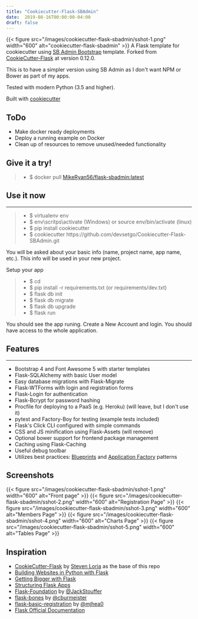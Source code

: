```yaml
---
title: "Cookiecutter-Flask-SBAdmin"
date:  2019-08-16T00:00:00-04:00
draft: false
---
```


{{< figure src="/images/cookiecutter-flask-sbadmin/sshot-1.png" width="600" alt="cookiecutter-flask-sbadmin" >}}
A Flask template for cookiecutter using [SB Admin Bootstrap](https://startbootstrap.com/template-overviews/sb-admin/) template. Forked from [CookieCutter-Flask](https://github.com/sloria/cookiecutter-flask) at version 0.12.0.

This is to have a simpler version using SB Admin as I don't want NPM or Bower as part of my apps.

Tested with modern Python (3.5 and higher).

Built with [cookiecutter](https://github.com/audreyr/cookiecutter)

## ToDo
* Make docker ready deployments
* Deploy a running example on Docker
* Clean up of resources to remove unused/needed functionality

## Give it a try!
<blockquote>
    <ul>
        <li>$ docker pull <a href="https://cloud.docker.com/u/mikeryan56/repository/docker/mikeryan56/flask-sbadmin" target="_blank">MikeRyan56/flask-sbadmin:latest</a></li>
        <!-- <li>Running Demo - <a href="https://sbadmin.devsetgo.com" target="_blank">sbadmin.devsetgo.com</a></li> -->
    <ul>
</blockquote>

## Use it now
----------
<blockquote>
    <ul>
        <li>$ virtualenv env</li>
        <li>$ env\scritps\activate (Windows) or source env/bin/activate (linux)</li>
        <li>$ pip install cookiecutter</li>
        <li>$ cookiecutter https://github.com/devsetgo/Cookiecutter-Flask-SBAdmin.git</li>
    <ul>
</blockquote>
You will be asked about your basic info (name, project name, app name, etc.). This info will be used in your new project.

Setup your app
<blockquote>
    <ul>
        <li>$ cd <your app directory> </li>
        <li>$ pip install -r requirements.txt (or requirements/dev.txt)</li>
        <li>$ flask db init</li>
        <li>$ flask db migrate</li>
        <li>$ flask db upgrade</li>
        <li>$ flask run</li>
    </ul>
</blockquote>
You should see the app runing. Create a New Account and login. You should have access to the whole application.

## Features
--------

- Bootstrap 4 and Font Awesome 5 with starter templates
- Flask-SQLAlchemy with basic User model
- Easy database migrations with Flask-Migrate
- Flask-WTForms with login and registration forms
- Flask-Login for authentication
- Flask-Bcrypt for password hashing
- Procfile for deploying to a PaaS (e.g. Heroku) (will leave, but I don't use it)
- pytest and Factory-Boy for testing (example tests included)
- Flask's Click CLI configured with simple commands
- CSS and JS minification using Flask-Assets (will remove)
- Optional bower support for frontend package management
- Caching using Flask-Caching
- Useful debug toolbar
- Utilizes best practices: [Blueprints](http://flask.pocoo.org/docs/blueprints/) and [Application Factory](http://flask.pocoo.org/docs/patterns/appfactories/) patterns

Screenshots
-----------

{{< figure src="/images/cookiecutter-flask-sbadmin/sshot-1.png" width="600" alt="Front page" >}}
{{< figure src="/images/cookiecutter-flask-sbadmin/sshot-2.png" width="600" alt="Registration Page" >}}
{{< figure src="/images/cookiecutter-flask-sbadmin/sshot-3.png" width="600" alt="Members Page" >}}
{{< figure src="/images/cookiecutter-flask-sbadmin/sshot-4.png" width="600" alt="Charts Page" >}}
{{< figure src="/images/cookiecutter-flask-sbadmin/sshot-5.png" width="600" alt="Tables Page" >}}


Inspiration
-----------
- [CookieCutter-Flask](https://github.com/sloria/cookiecutter-flask) by [Steven Loria](https://github.com/sloria) as the base of this repo
- [Building Websites in Python with Flask](http://maximebf.com/blog/2012/10/building-websites-in-python-with-flask/)
- [Getting Bigger with Flask](http://maximebf.com/blog/2012/11/getting-bigger-with-flask/)
- [Structuring Flask Apps](http://charlesleifer.com/blog/structuring-flask-apps-a-how-to-for-those-coming-from-django/)
- [Flask-Foundation](https://github.com/JackStouffer/Flask-Foundation) by [@JackStouffer](https://github.com/JackStouffer)
- [flask-bones](https://github.com/cburmeister/flask-bones) by [@cburmeister](https://github.com/cburmeister)
- [flask-basic-registration](https://github.com/mjhea0/flask-basic-registration) by [@mjhea0](https://github.com/mjhea)
- [Flask Official Documentation](http://flask.pocoo.org/docs/)

